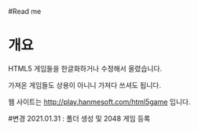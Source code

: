 #Read me

# 개요 
HTML5 게임들을 한글화하거나 수정해서 올렸습니다.

가져온 게임들도 상용이 아니니 가져다 쓰셔도 됩니다.

웹 사이트는 http://play.hanmesoft.com/html5game 입니다. 


#변경 
2021.01.31 : 폴더 생성 및 2048 게임 등록 
